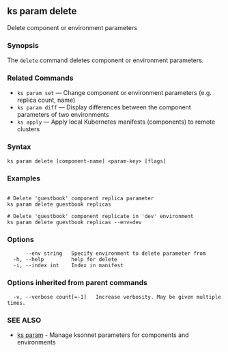 ## ks param delete

Delete component or environment parameters

### Synopsis


The `delete` command deletes component or environment parameters.

### Related Commands

* `ks param set` — Change component or environment parameters (e.g. replica count, name)
* `ks param diff` — Display differences between the component parameters of two environments
* `ks apply` — Apply local Kubernetes manifests (components) to remote clusters

### Syntax


```
ks param delete [component-name] <param-key> [flags]
```

### Examples

```

# Delete 'guestbook' component replica parameter
ks param delete guestbook replicas

# Delete 'guestbook' component replicate in 'dev' environment
ks param delete guestbook replicas --env=dev
```

### Options

```
      --env string   Specify environment to delete parameter from
  -h, --help         help for delete
  -i, --index int    Index in manifest
```

### Options inherited from parent commands

```
  -v, --verbose count[=-1]   Increase verbosity. May be given multiple times.
```

### SEE ALSO

* [ks param](ks_param.md)	 - Manage ksonnet parameters for components and environments

